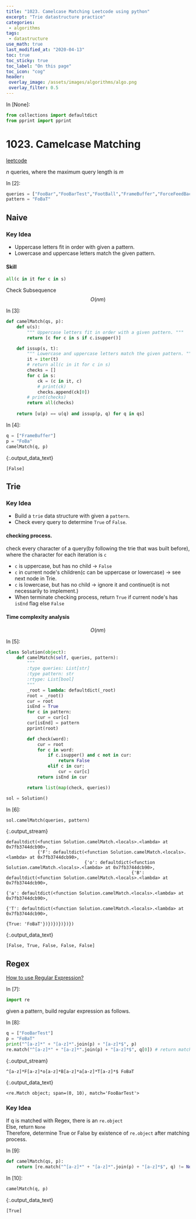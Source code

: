 ```yaml
---
title: "1023. Camelcase Matching Leetcode using python"
excerpt: "Trie datastructure practice"
categories:
 - algorithms
tags:
 - datastructure
use_math: true
last_modified_at: "2020-04-13"
toc: true
toc_sticky: true
toc_label: "On this page"
toc_icon: "cog"
header:
 overlay_image: /assets/images/algorithms/algo.png
 overlay_filter: 0.5
---
```


<div class="prompt input_prompt">
In&nbsp;[None]:
</div>

<div class="input_area" markdown="1">

```python
from collections import defaultdict
from pprint import pprint
```

</div>

# 1023. Camelcase Matching

[leetcode](https://leetcode.com/problems/camelcase-matching/)

$n$ queries, where the maximum query length is $m$

<div class="prompt input_prompt">
In&nbsp;[2]:
</div>

<div class="input_area" markdown="1">

```python
queries = ["FooBar","FooBarTest","FootBall","FrameBuffer","ForceFeedBack"]
pattern = "FoBaT"
```

</div>

## Naive

### Key Idea
* Uppercase letters fit in order with given a pattern.
* Lowercase and uppercase letters match the given pattern.

#### Skill
```python
all(c in it for c in s)
```

Check Subsequence
$$
O(nm)
$$

<div class="prompt input_prompt">
In&nbsp;[3]:
</div>

<div class="input_area" markdown="1">

```python
def camelMatch(qs, p):
    def u(s):  
        """ Uppercase letters fit in order with a given pattern. """
        return [c for c in s if c.isupper()]

    def issup(s, t):
        """ Lowercase and uppercase letters match the given pattern. """
        it = iter(t)
        # return all(c in it for c in s)
        checks = []
        for c in s:
            ck = (c in it, c)
            # print(ck)
            checks.append(ck[0])
        # print(checks)
        return all(checks)
            
    return [u(p) == u(q) and issup(p, q) for q in qs]
```

</div>

<div class="prompt input_prompt">
In&nbsp;[4]:
</div>

<div class="input_area" markdown="1">

```python
q = ["FrameBuffer"]
p = "FoBa"
camelMatch(q, p)
```

</div>




{:.output_data_text}

```
[False]
```



## Trie

### Key Idea
* Build a `trie` data structure with given a `pattern`.
* Check every query to determine `True` of `False`.

#### checking process. 
check every character of a query(by following the trie that was built before), where the character for each iteration is `c`
* `c` is uppercase, but has no child -> `False`
* `c` in current node's children(c can be uppercase or lowercase) -> see next node in Trie.
* `c` is lowercase, but has no child -> ignore it and continue(it is not necessarily to implement.)
* When terminate checking process, return `True` if current node's has `isEnd` flag else `False`

#### Time complexity analysis
$$
O(nm)
$$

<div class="prompt input_prompt">
In&nbsp;[5]:
</div>

<div class="input_area" markdown="1">

```python
class Solution(object):
    def camelMatch(self, queries, pattern):
        """
        :type queries: List[str]
        :type pattern: str
        :rtype: List[bool]
        """
        _root = lambda: defaultdict(_root)
        root = _root()
        cur = root
        isEnd = True
        for c in pattern:
            cur = cur[c]
        cur[isEnd] = pattern
        pprint(root)

        def check(word):
            cur = root
            for c in word:
                if c.isupper() and c not in cur:
                    return False
                elif c in cur:
                    cur = cur[c]
            return isEnd in cur

        return list(map(check, queries))

sol = Solution()
```

</div>

<div class="prompt input_prompt">
In&nbsp;[6]:
</div>

<div class="input_area" markdown="1">

```python
sol.camelMatch(queries, pattern)
```

</div>

{:.output_stream}

```
defaultdict(<function Solution.camelMatch.<locals>.<lambda> at 0x7fb3744dcb90>,
            {'F': defaultdict(<function Solution.camelMatch.<locals>.<lambda> at 0x7fb3744dcb90>,
                              {'o': defaultdict(<function Solution.camelMatch.<locals>.<lambda> at 0x7fb3744dcb90>,
                                                {'B': defaultdict(<function Solution.camelMatch.<locals>.<lambda> at 0x7fb3744dcb90>,
                                                                  {'a': defaultdict(<function Solution.camelMatch.<locals>.<lambda> at 0x7fb3744dcb90>,
                                                                                    {'T': defaultdict(<function Solution.camelMatch.<locals>.<lambda> at 0x7fb3744dcb90>,
                                                                                                      {True: 'FoBaT'})})})})})})

```




{:.output_data_text}

```
[False, True, False, False, False]
```



## Regex 

[How to use Regular Expression?](https://wikidocs.net/4308#match)

<div class="prompt input_prompt">
In&nbsp;[7]:
</div>

<div class="input_area" markdown="1">

```python
import re
```

</div>

given a pattern, build regular expression as follows.

<div class="prompt input_prompt">
In&nbsp;[8]:
</div>

<div class="input_area" markdown="1">

```python
q = ["FooBarTest"]
p = "FoBaT"
print("^[a-z]*" + "[a-z]*".join(p) + "[a-z]*$", p)
re.match("^[a-z]*" + "[a-z]*".join(p) + "[a-z]*$", q[0]) # return matched object if match else Nones
```

</div>

{:.output_stream}

```
^[a-z]*F[a-z]*o[a-z]*B[a-z]*a[a-z]*T[a-z]*$ FoBaT

```




{:.output_data_text}

```
<re.Match object; span=(0, 10), match='FooBarTest'>
```



### Key Idea

If q is matched with Regex, there is an `re.object` <br>
Else, return `None` <br>
Therefore, determine True or False by existence of `re.object` after matching process.

<div class="prompt input_prompt">
In&nbsp;[9]:
</div>

<div class="input_area" markdown="1">

```python
def camelMatch(qs, p):
    return [re.match("^[a-z]*" + "[a-z]*".join(p) + "[a-z]*$", q) != None for q in qs]
```

</div>

<div class="prompt input_prompt">
In&nbsp;[10]:
</div>

<div class="input_area" markdown="1">

```python
camelMatch(q, p)
```

</div>




{:.output_data_text}

```
[True]
```


